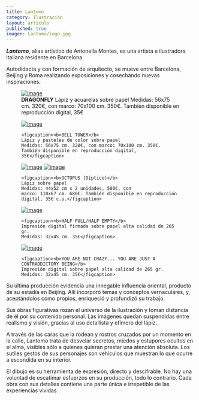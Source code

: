 ```yaml
---
title: Lantomo
category: Ilustración
layout: articulo
published: true
imagen: Lantomo/logo.jpg
---
```


<b>*Lantomo*</b>, alias artístico de Antonella Montes, es una artista e ilustradora italiana residente en Barcelona.

Autodidacta y con formación de arquitecto, se mueve entre Barcelona, Beijing y Roma realizando exposiciones y 
cosechando nuevas inspiraciones.

<div class="figure-group">
<figure>
	<a href="/images/Lantomo/DRAGONFLY-RED.jpg"><img src="/images/Lantomo/DRAGONFLY-RED.jpg" alt="image"></a>
	<figcaption><b>DRAGONFLY</b>
    Lápiz y acuarelas sobre papel 
    Medidas: 56x75 cm. 320€, con marco: 70x100 cm. 350€. También disponible en reproducción digital, 35€</figcaption>
</figure>

<figure>
	<a href="/images/Lantomo/BELL-TOWER-RED.jpg"><img src="/images/Lantomo/BELL-TOWER-RED.jpg" alt="image"></a>

	<figcaption><b>BELL TOWER</b> 
    Lápiz y pasteles de color sobre papel 
    Medidas: 56x75 cm. 320€, con marco: 70x100 cm. 350€. También disponible en reproducción digital, 35€</figcaption>
</figure>

<figure class="half">
	<a href="/images/Lantomo/OCTOPUS-PART-I-RED.jpg"><img src="/images/Lantomo/OCTOPUS-PART-I-RED.jpg" alt="image"></a>
	<a href="/images/Lantomo/OCTOPUS-PART-II-RED.jpg"><img src="/images/Lantomo/OCTOPUS-PART-II-RED.jpg" alt="image"></a>

	<figcaption><b>OCTOPUS (Díptico)</b> 
    Lápiz sobre papel 
    Medidas: 44x52 cm x 2 unidades, 580€, con 
    marco: 110x67 cm. 680€. También disponible en reproducción digital, 35€ c.u.</figcaption>
</figure>

<figure>
	<a href="/images/Lantomo/HalfFullHalfEmpty.jpg"><img src="/images/Lantomo/HalfFullHalfEmpty.jpg" alt="image"></a>

	<figcaption><b>HALF FULL/HALF EMPTY</b>
    Impresión digital firmada sobre papel alta calidad de 265 gr. 
    Medidas: 32x45 cm. 35€</figcaption>
</figure>

<figure>
	<a href="/images/Lantomo/YOU-ARE-CRAZY-RED.jpg"><img src="/images/Lantomo/YOU-ARE-CRAZY-RED.jpg" alt="image"></a>

	<figcaption><b>YOU ARE NOT CRAZY... YOU ARE JUST A CONTRADDICTORY BEING</b> 
    Impresión digital sobre papel alta calidad de 265 gr. 
    Medidas: 32x45 cm. 35€</figcaption>
</figure>
</div>

Su última producción evidencia una innegable influencia oriental, producto de su estadía en Beijing. Allí incorporó 
temas y conceptos vernaculares, y, aceptándolos como propios, enriqueció y profundizó su trabajo.

Sus obras figurativas rozan el universo de la ilustración y toman distancia de él por su contenido personal. Las 
imágenes quedan suspendidas entre realismo y visión, gracias al uso detallista y efímero del lápiz.

A través de las caras que la rodean y rostros cruzados por un momento en la calle, Lantomo trata de desvelar secretos, 
miedos y estupores ocultos en el alma, visibles sólo a quienes quieran prestar una atención absoluta. Los sutiles 
gestos de sus personajes son vehículos que muestran lo que ocurre a escondida en su interior. 

El dibujo es su herramienta de expresión, directo y descifrable. No hay una voluntad de escatimar esfuerzos en su 
producción, todo lo contrario. Cada obra con sus detalles contiene una parte única e irrepetible de las experiencias 
vividas.
